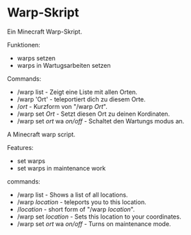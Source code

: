 # Warp-Skript
Ein Minecraft Warp-Skript.

Funktionen:
- warps setzen
- warps in Wartugsarbeiten setzen

Commands:
- /warp list - Zeigt eine Liste mit allen Orten.
- /warp 'Ort' - teleportiert dich zu diesem Orte.
- /*ort* - Kurzform  von "/warp *Ort*".
- /warp set *Ort* - Setzt diesen Ort zu deinen Kordinaten.
- /warp set *ort* wa *on/off* - Schaltet den Wartungs modus an.



A Minecraft warp script.

Features:
- set warps
- set warps in maintenance work

commands:
- /warp list - Shows a list of all locations.
- /warp *location* - teleports you to this location.
- /*location* - short form of "/warp *location*".
- /warp set *location* - Sets this location to your coordinates.
- /warp set *ort* wa *on/off* - Turns on maintenance mode.
